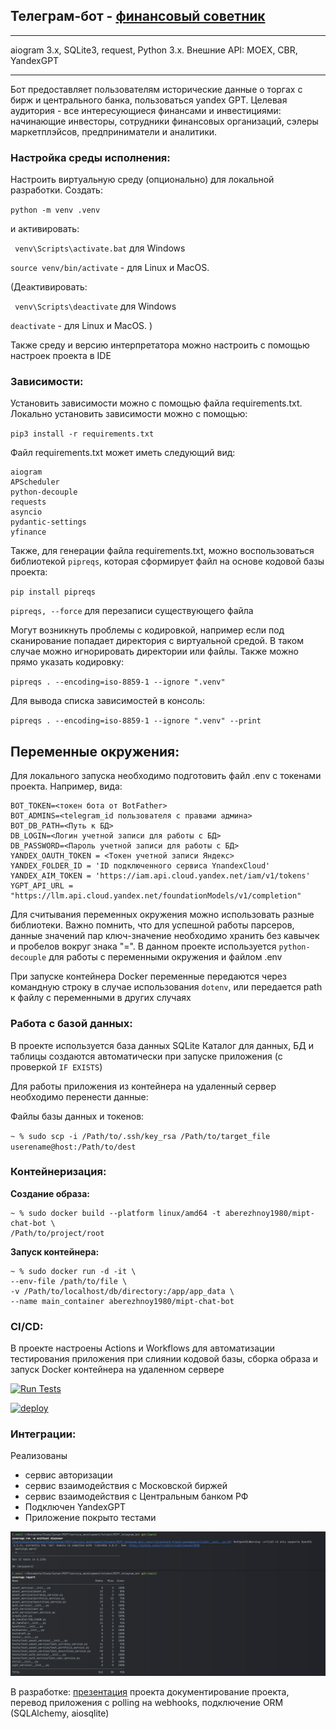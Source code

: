 ## Телеграм-бот - [финансовый советник](https://t.me/finassassin_bot)
<hr>
aiogram 3.x, SQLite3, request, Python 3.x. Внешние API: MOEX, CBR, YandexGPT
<hr>
Бот предоставляет пользователям исторические данные о торгах с бирж и центрального банка,
пользоваться yandex GPT. Целевая аудитория - все интересующиеся финансами и инвестициями:
начинающие инвесторы, сотрудники финансовых организаций, сэлеры маркетплэйсов,
предприниматели и аналитики.

### Настройка среды исполнения:
Настроить виртуальную среду (опционально) для локальной разработки. Создать:

`python -m venv .venv`

и активировать:

`
venv\Scripts\activate.bat` для Windows

`source venv/bin/activate` - для Linux и MacOS.

(Деактивировать:

`
venv\Scripts\deactivate` для Windows

`deactivate` - для Linux и MacOS.
)

Также среду и версию интерпретатора можно настроить с помощью настроек проекта в IDE

### Зависимости:
Установить зависимости можно с помощью файла requirements.txt. Локально установить зависимости можно с помощью:

`pip3 install -r requirements.txt`

Файл requirements.txt может иметь следующий вид:

```
aiogram
APScheduler
python-decouple
requests
asyncio
pydantic-settings
yfinance
```

Также, для генерации файла requirements.txt, можно воспользоваться библиотекой 
`pipreqs`, которая сформирует файл на основе кодовой базы проекта:

`pip install pipreqs`

`pipreqs, --force` для перезаписи существующего файла

Могут возникнуть проблемы с кодировкой, например если под сканирование попадает директория с виртуальной средой. 
В таком случае можно игнорировать директории или файлы. Также можно прямо указать кодировку:

`pipreqs . --encoding=iso-8859-1 --ignore ".venv"` 

Для вывода списка зависимостей в консоль:

`pipreqs . --encoding=iso-8859-1 --ignore ".venv" --print`

## Переменные окружения:
Для локального запуска необходимо подготовить файл .env с токенами проекта. Например, вида:

```
BOT_TOKEN=<токен бота от BotFather>
BOT_ADMINS=<telegram_id пользователя с правами админа>
BOT_DB_PATH=<Путь к БД>
DB_LOGIN=<Логин учетной записи для работы с БД>
DB_PASSWORD=<Пароль учетной записи для работы с БД>
YANDEX_OAUTH_TOKEN = <Токен учетной записи Яндекс>
YANDEX_FOLDER_ID = 'ID подключенного сервиса YnandexCloud'
YANDEX_AIM_TOKEN = 'https://iam.api.cloud.yandex.net/iam/v1/tokens'
YGPT_API_URL = "https://llm.api.cloud.yandex.net/foundationModels/v1/completion"
```

Для считывания переменных окружения можно использовать разные библиотеки. Важно помнить, что для успешной работы 
парсеров, данные значений пар ключ-значение необходимо хранить без кавычек и пробелов вокруг знака "=". В данном проекте используется 
`python-decouple` для работы с переменными окружения и файлом .env

При запуске контейнера Docker переменные передаются через командную строку в случае использования `dotenv`, 
или передается path к файлу с переменными в других случаях

### Работа с базой данных:
В проекте используется база данных SQLite
Каталог для данных, БД и таблицы создаются автоматически при запуске приложения (с проверкой `IF EXISTS`)

Для работы приложения из контейнера на удаленный сервер необходимо перенести данные:

Файлы базы данных и токенов:

`~ % sudo scp -i /Path/to/.ssh/key_rsa /Path/to/target_file userename@host:/Path/to/dest`

### Контейнеризация:
**Создание образа:**

```
~ % sudo docker build --platform linux/amd64 -t aberezhnoy1980/mipt-chat-bot \
/Path/to/project/root
```
**Запуск контейнера:**

```
~ % sudo docker run -d -it \
--env-file /path/to/file \
-v /Path/to/localhost/db/directory:/app/app_data \
--name main_container aberezhnoy1980/mipt-chat-bot
```

### CI/CD:
В проекте настроены Actions и Workflows для автоматизации тестирования приложения при слиянии кодовой базы, сборка образа 
и запуск Docker контейнера на удаленном сервере

[![Run Tests](https://github.com/Aberezhnoy1980/MIPT_tg_bot/actions/workflows/Tests.yml/badge.svg)](https://github.com/Aberezhnoy1980/MIPT_tg_bot/actions/workflows/Tests.yml)

[![deploy](https://github.com/Aberezhnoy1980/MIPT_tg_bot/actions/workflows/Deploy_config.yml/badge.svg)](https://github.com/Aberezhnoy1980/MIPT_tg_bot/actions/workflows/Deploy_config.yml)

### Интеграции:

Реализованы 
* сервис авторизации
* сервис взаимодействия с Московской биржей
* сервис взаимодействия с Центральным банком РФ
* Подключен YandexGPT
* Приложение покрыто тестами

![coverage_report](img/coverage_report.png)

В разработке: [презентация](https://github.com/Aberezhnoy1980/MIPT_tg_bot/blob/main/img/Berezhnoy_A_finassassin.pdf) проекта документирование проекта, перевод приложения с polling на webhooks, подключение ORM (SQLAlchemy, aiosqlite)